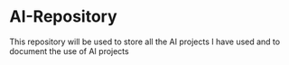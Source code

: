 # AI-Repository
This repository will be used to store all the AI projects I have used and to document the use of AI projects
